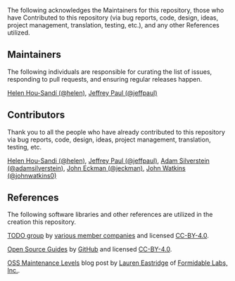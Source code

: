 The following acknowledges the Maintainers for this repository, those who have Contributed to this repository (via bug reports, code, design, ideas, project management, translation, testing, etc.), and any other References utilized.

## Maintainers

The following individuals are responsible for curating the list of issues, responding to pull requests, and ensuring regular releases happen.

[Helen Hou-Sandí (@helen)](https://github.com/helen), [Jeffrey Paul (@jeffpaul)](https://github.com/jeffpaul)

## Contributors

Thank you to all the people who have already contributed to this repository via bug reports, code, design, ideas, project management, translation, testing, etc.

[Helen Hou-Sandi (@helen)](https://github.com/helen), [Jeffrey Paul (@jeffpaul)](https://github.com/jeffpaul), [Adam Silverstein (@adamsilverstein)](https://github.com/adamsilverstein), [John Eckman (@jeckman)](https://github.com/jeckman), [John Watkins (@johnwatkins0)](https://github.com/johnwatkins0)

## References

The following software libraries and other references are utilized in the creation this repository.

[TODO group](https://todogroup.org) by [various member companies](https://todogroup.org/members/) and licensed [CC-BY-4.0](https://github.com/todogroup/todogroup.github.io/blob/master/LICENSE).

[Open Source Guides](https://opensource.guide) by [GitHub](https://github.com/github/opensource.guide) and licensed [CC-BY-4.0](https://github.com/github/opensource.guide/blob/main/LICENSE).

[OSS Maintenance Levels](https://formidable.com/blog/2019/oss-maintenance/) blog post by [Lauren Eastridge](https://formidable.com/blog/author/lauren-eastridge/) of [Formidable Labs, Inc.](https://formidable.com/).
